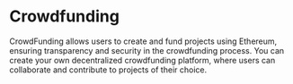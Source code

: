 # Crowdfunding
CrowdFunding allows users to create and fund projects using Ethereum, ensuring transparency and security in the crowdfunding process. You can create your own decentralized crowdfunding platform, where users can collaborate and contribute to projects of their choice.
